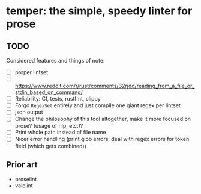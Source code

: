 # temper: the simple, speedy linter for prose

## TODO
Considered features and things of note:
- [ ] proper lintset
- [ ] https://www.reddit.com/r/rust/comments/32rjdd/reading_from_a_file_or_stdin_based_on_command/
- [ ] Reliability: CI, tests, rustfmt, clippy
- [ ] Forgo `RegexSet` entirely and just compile one giant regex per lintset
- [ ] json output
- [ ] Change the philosophy of this tool altogether, make it more focused on prose? (usage of nlp, etc.)?
- [ ] Print whole path instead of file name
- [ ] Nicer error handling (print glob errors, deal with regex errors for token field (which gets combined))

## Prior art
- proselint
- valelint